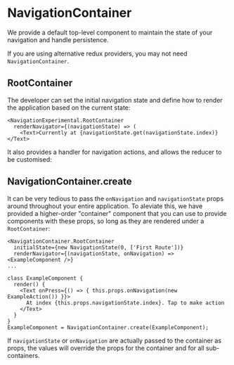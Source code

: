 # NavigationContainer

We provide a default top-level component to maintain the state of your navigation and handle persistence.

If you are using alternative redux providers, you may not need `NavigationContainer`.

## RootContainer

The developer can set the initial navigation state and define how to render the application based on the current state:

```
<NavigationExperimental.RootContainer
  renderNavigator={(navigationState) => (
    <Text>Currently at {navigationState.get(navigationState.index)}</Text>
```

It also provides a handler for navigation actions, and allows the reducer to be customised:


## NavigationContainer.create

It can be very tedious to pass the `onNavigation` and `navigationState` props around throughout your entire application. To aleviate this, we have provided a higher-order "container" component that you can use to provide components with these props, so long as they are rendered under a `RootContainer`:

```
<NavigationContainer.RootContainer
  initialState={new NavigationState(0, ['First Route'])}
  renderNavigator={(navigationState, onNavigation) => <ExampleComponent />}
...

class ExampleComponent {
  render() {
    <Text onPress={() => { this.props.onNavigation(new ExampleAction()) }}>
      At index {this.props.navigationState.index}. Tap to make action
    </Text>
  }
}
ExampleComponent = NavigationContainer.create(ExampleComponent);
```

If `navigationState` or `onNavigation` are actually passed to the container as props, the values will override the props for the container and for all sub-containers.
